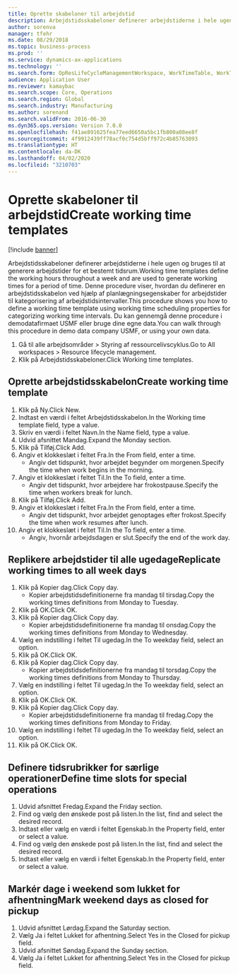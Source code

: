 ```yaml
---
title: Oprette skabeloner til arbejdstid
description: Arbejdstidsskabeloner definerer arbejdstiderne i hele ugen og bruges til at generere arbejdstider for et bestemt tidsrum.
author: sorenva
manager: tfehr
ms.date: 08/29/2018
ms.topic: business-process
ms.prod: ''
ms.service: dynamics-ax-applications
ms.technology: ''
ms.search.form: OpResLifeCycleManagementWorkspace, WorkTimeTable, WorkTimeCopyDayDialog
audience: Application User
ms.reviewer: kamaybac
ms.search.scope: Core, Operations
ms.search.region: Global
ms.search.industry: Manufacturing
ms.author: sorenand
ms.search.validFrom: 2016-06-30
ms.dyn365.ops.version: Version 7.0.0
ms.openlocfilehash: f41ae891625fea77eed6650a5bc1fb800a08ee8f
ms.sourcegitcommit: 4f9912439ff78acf0c754d5bff972c4b85763093
ms.translationtype: HT
ms.contentlocale: da-DK
ms.lasthandoff: 04/02/2020
ms.locfileid: "3210703"
---
```

# <a name="create-working-time-templates"></a><span data-ttu-id="51eb6-103">Oprette skabeloner til arbejdstid</span><span class="sxs-lookup"><span data-stu-id="51eb6-103">Create working time templates</span></span>

[!include [banner](../../includes/banner.md)]

<span data-ttu-id="51eb6-104">Arbejdstidsskabeloner definerer arbejdstiderne i hele ugen og bruges til at generere arbejdstider for et bestemt tidsrum.</span><span class="sxs-lookup"><span data-stu-id="51eb6-104">Working time templates define the working hours throughout a week and are used to generate working times for a period of time.</span></span> <span data-ttu-id="51eb6-105">Denne procedure viser, hvordan du definerer en arbejdstidsskabelon ved hjælp af planlægningsegenskaber for arbejdstider til kategorisering af arbejdstidsintervaller.</span><span class="sxs-lookup"><span data-stu-id="51eb6-105">This procedure shows you how to define a working time template using working time scheduling properties for categorizing working time intervals.</span></span> <span data-ttu-id="51eb6-106">Du kan gennemgå denne procedure i demodatafirmaet USMF eller bruge dine egne data.</span><span class="sxs-lookup"><span data-stu-id="51eb6-106">You can walk through this procedure in demo data company USMF, or using your own data.</span></span>

1. <span data-ttu-id="51eb6-107">Gå til alle arbejdsområder > Styring af ressourcelivscyklus.</span><span class="sxs-lookup"><span data-stu-id="51eb6-107">Go to All workspaces > Resource lifecycle management.</span></span>
2. <span data-ttu-id="51eb6-108">Klik på Arbejdstidsskabeloner.</span><span class="sxs-lookup"><span data-stu-id="51eb6-108">Click Working time templates.</span></span>

## <a name="create-working-time-template"></a><span data-ttu-id="51eb6-109">Oprette arbejdstidsskabelon</span><span class="sxs-lookup"><span data-stu-id="51eb6-109">Create working time template</span></span>
1. <span data-ttu-id="51eb6-110">Klik på Ny.</span><span class="sxs-lookup"><span data-stu-id="51eb6-110">Click New.</span></span>
2. <span data-ttu-id="51eb6-111">Indtast en værdi i feltet Arbejdstidsskabelon.</span><span class="sxs-lookup"><span data-stu-id="51eb6-111">In the Working time template field, type a value.</span></span>
3. <span data-ttu-id="51eb6-112">Skriv en værdi i feltet Navn.</span><span class="sxs-lookup"><span data-stu-id="51eb6-112">In the Name field, type a value.</span></span>
4. <span data-ttu-id="51eb6-113">Udvid afsnittet Mandag.</span><span class="sxs-lookup"><span data-stu-id="51eb6-113">Expand the Monday section.</span></span>
5. <span data-ttu-id="51eb6-114">Klik på Tilføj.</span><span class="sxs-lookup"><span data-stu-id="51eb6-114">Click Add.</span></span>
6. <span data-ttu-id="51eb6-115">Angiv et klokkeslæt i feltet Fra.</span><span class="sxs-lookup"><span data-stu-id="51eb6-115">In the From field, enter a time.</span></span>
    * <span data-ttu-id="51eb6-116">Angiv det tidspunkt, hvor arbejdet begynder om morgenen.</span><span class="sxs-lookup"><span data-stu-id="51eb6-116">Specify the time when work begins in the morning.</span></span>  
7. <span data-ttu-id="51eb6-117">Angiv et klokkeslæt i feltet Til.</span><span class="sxs-lookup"><span data-stu-id="51eb6-117">In the To field, enter a time.</span></span>
    * <span data-ttu-id="51eb6-118">Angiv det tidspunkt, hvor arbejdere har frokostpause.</span><span class="sxs-lookup"><span data-stu-id="51eb6-118">Specify the time when workers break for lunch.</span></span>  
8. <span data-ttu-id="51eb6-119">Klik på Tilføj.</span><span class="sxs-lookup"><span data-stu-id="51eb6-119">Click Add.</span></span>
9. <span data-ttu-id="51eb6-120">Angiv et klokkeslæt i feltet Fra.</span><span class="sxs-lookup"><span data-stu-id="51eb6-120">In the From field, enter a time.</span></span>
    * <span data-ttu-id="51eb6-121">Angiv det tidspunkt, hvor arbejdet genoptages efter frokost.</span><span class="sxs-lookup"><span data-stu-id="51eb6-121">Specify the time when work resumes after lunch.</span></span>  
10. <span data-ttu-id="51eb6-122">Angiv et klokkeslæt i feltet Til.</span><span class="sxs-lookup"><span data-stu-id="51eb6-122">In the To field, enter a time.</span></span>
    * <span data-ttu-id="51eb6-123">Angiv, hvornår arbejdsdagen er slut.</span><span class="sxs-lookup"><span data-stu-id="51eb6-123">Specify the end of the work day.</span></span>  

## <a name="replicate-working-times-to-all-week-days"></a><span data-ttu-id="51eb6-124">Replikere arbejdstider til alle ugedage</span><span class="sxs-lookup"><span data-stu-id="51eb6-124">Replicate working times to all week days</span></span>
1. <span data-ttu-id="51eb6-125">Klik på Kopier dag.</span><span class="sxs-lookup"><span data-stu-id="51eb6-125">Click Copy day.</span></span>
    * <span data-ttu-id="51eb6-126">Kopier arbejdstidsdefinitionerne fra mandag til tirsdag.</span><span class="sxs-lookup"><span data-stu-id="51eb6-126">Copy the working times definitions from Monday to Tuesday.</span></span>  
2. <span data-ttu-id="51eb6-127">Klik på OK.</span><span class="sxs-lookup"><span data-stu-id="51eb6-127">Click OK.</span></span>
3. <span data-ttu-id="51eb6-128">Klik på Kopier dag.</span><span class="sxs-lookup"><span data-stu-id="51eb6-128">Click Copy day.</span></span>
    * <span data-ttu-id="51eb6-129">Kopier arbejdstidsdefinitionerne fra mandag til onsdag.</span><span class="sxs-lookup"><span data-stu-id="51eb6-129">Copy the working times definitions from Monday to Wednesday.</span></span>  
4. <span data-ttu-id="51eb6-130">Vælg en indstilling i feltet Til ugedag.</span><span class="sxs-lookup"><span data-stu-id="51eb6-130">In the To weekday field, select an option.</span></span>
5. <span data-ttu-id="51eb6-131">Klik på OK.</span><span class="sxs-lookup"><span data-stu-id="51eb6-131">Click OK.</span></span>
6. <span data-ttu-id="51eb6-132">Klik på Kopier dag.</span><span class="sxs-lookup"><span data-stu-id="51eb6-132">Click Copy day.</span></span>
    * <span data-ttu-id="51eb6-133">Kopier arbejdstidsdefinitionerne fra mandag til torsdag.</span><span class="sxs-lookup"><span data-stu-id="51eb6-133">Copy the working times definitions from Monday to Thursday.</span></span>  
7. <span data-ttu-id="51eb6-134">Vælg en indstilling i feltet Til ugedag.</span><span class="sxs-lookup"><span data-stu-id="51eb6-134">In the To weekday field, select an option.</span></span>
8. <span data-ttu-id="51eb6-135">Klik på OK.</span><span class="sxs-lookup"><span data-stu-id="51eb6-135">Click OK.</span></span>
9. <span data-ttu-id="51eb6-136">Klik på Kopier dag.</span><span class="sxs-lookup"><span data-stu-id="51eb6-136">Click Copy day.</span></span>
    * <span data-ttu-id="51eb6-137">Kopier arbejdstidsdefinitionerne fra mandag til fredag.</span><span class="sxs-lookup"><span data-stu-id="51eb6-137">Copy the working times definitions from Monday to Friday.</span></span>  
10. <span data-ttu-id="51eb6-138">Vælg en indstilling i feltet Til ugedag.</span><span class="sxs-lookup"><span data-stu-id="51eb6-138">In the To weekday field, select an option.</span></span>
11. <span data-ttu-id="51eb6-139">Klik på OK.</span><span class="sxs-lookup"><span data-stu-id="51eb6-139">Click OK.</span></span>

## <a name="define-time-slots-for-special-operations"></a><span data-ttu-id="51eb6-140">Definere tidsrubrikker for særlige operationer</span><span class="sxs-lookup"><span data-stu-id="51eb6-140">Define time slots for special operations</span></span>
1. <span data-ttu-id="51eb6-141">Udvid afsnittet Fredag.</span><span class="sxs-lookup"><span data-stu-id="51eb6-141">Expand the Friday section.</span></span>
2. <span data-ttu-id="51eb6-142">Find og vælg den ønskede post på listen.</span><span class="sxs-lookup"><span data-stu-id="51eb6-142">In the list, find and select the desired record.</span></span>
3. <span data-ttu-id="51eb6-143">Indtast eller vælg en værdi i feltet Egenskab.</span><span class="sxs-lookup"><span data-stu-id="51eb6-143">In the Property field, enter or select a value.</span></span>
4. <span data-ttu-id="51eb6-144">Find og vælg den ønskede post på listen.</span><span class="sxs-lookup"><span data-stu-id="51eb6-144">In the list, find and select the desired record.</span></span>
5. <span data-ttu-id="51eb6-145">Indtast eller vælg en værdi i feltet Egenskab.</span><span class="sxs-lookup"><span data-stu-id="51eb6-145">In the Property field, enter or select a value.</span></span>

## <a name="mark-weekend-days-as-closed-for-pickup"></a><span data-ttu-id="51eb6-146">Markér dage i weekend som lukket for afhentning</span><span class="sxs-lookup"><span data-stu-id="51eb6-146">Mark weekend days as closed for pickup</span></span>
1. <span data-ttu-id="51eb6-147">Udvid afsnittet Lørdag.</span><span class="sxs-lookup"><span data-stu-id="51eb6-147">Expand the Saturday section.</span></span>
2. <span data-ttu-id="51eb6-148">Vælg Ja i feltet Lukket for afhentning.</span><span class="sxs-lookup"><span data-stu-id="51eb6-148">Select Yes in the Closed for pickup field.</span></span>
3. <span data-ttu-id="51eb6-149">Udvid afsnittet Søndag.</span><span class="sxs-lookup"><span data-stu-id="51eb6-149">Expand the Sunday section.</span></span>
4. <span data-ttu-id="51eb6-150">Vælg Ja i feltet Lukket for afhentning.</span><span class="sxs-lookup"><span data-stu-id="51eb6-150">Select Yes in the Closed for pickup field.</span></span>

